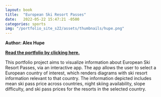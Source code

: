 ```yaml
---
layout: book
title:  "European Ski Resort Passes"
date:   2022-05-22 15:47:21 -0500
categories: sports
img: "/portfolio_site_s22/assets/thumbnails/hupe.png"
---
```


<b>Author: Alex Hupe</b>

<b><a href="https://data-viz.it.wisc.edu/content/78366e57-dff9-41d7-9ab4-6bb6ba9b0025">Read the portfolio by clicking here.</a></b>

This portfolio project aims to visualize information about European Ski Resort Passes, via an interactive app. The app allows the user to select a European country of interest, which renders diagrams with ski resort information relevant to that country. The information depicted includes mean ski pass price across countries, night skiing availability, slope difficulty, and ski pass prices for the resorts in the selected country.

[jekyll-docs]: https://jekyllrb.com/docs/home
[jekyll-gh]:   https://github.com/jekyll/jekyll
[jekyll-talk]: https://talk.jekyllrb.com/
